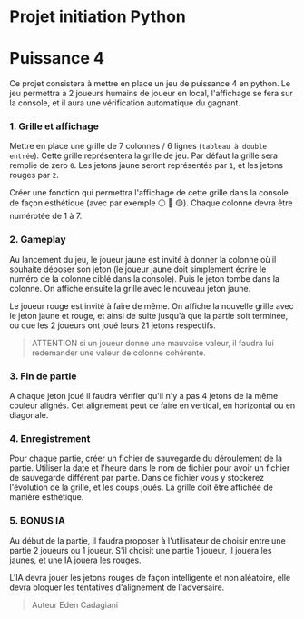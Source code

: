 # Projet initiation Python

# Puissance 4

Ce projet consistera à mettre en place un jeu de puissance 4 en python. Le jeu permettra à 2 joueurs humains de joueur en local, l'affichage se fera sur la console, et il aura une vérification automatique du gagnant.

### 1. Grille et affichage
Mettre en place une grille de 7 colonnes / 6 lignes (`tableau à double entrée`). Cette grille représentera la grille de jeu. Par défaut la grille sera remplie de zero `0`. Les jetons jaune seront représentés par `1`, et les jetons rouges par `2`.

Créer une fonction qui permettra l'affichage de cette grille dans la console de façon esthétique (avec par exemple ⚪️ 🔴 🟡). Chaque colonne devra être numérotée de 1 à 7.

### 2. Gameplay
Au lancement du jeu, le joueur jaune est invité à donner la colonne où il souhaite déposer son jeton (le joueur jaune doit simplement écrire le numéro de la colonne ciblé dans la console). Puis le jeton tombe dans la colonne. On affiche ensuite la grille avec le nouveau jeton jaune.

Le joueur rouge est invité à faire de même. On affiche la nouvelle grille avec le jeton jaune et rouge, et ainsi de suite jusqu'à que la partie soit terminée, ou que les 2 joueurs ont joué leurs 21 jetons respectifs.

> ATTENTION si un joueur donne une mauvaise valeur, il faudra lui redemander une valeur de colonne cohérente.

### 3. Fin de partie
A chaque jeton joué il faudra vérifier qu'il n'y a pas 4 jetons de la même couleur alignés. Cet alignement peut ce faire en vertical, en horizontal ou en diagonale.

### 4. Enregistrement
Pour chaque partie, créer un fichier de sauvegarde du déroulement de la partie. Utiliser la date et l'heure dans le nom de fichier pour avoir un fichier de sauvegarde différent par partie. Dans ce fichier vous y stockerez l'évolution de la grille, et les coups joués. La grille doit être affichée de manière esthétique.

### 5. BONUS IA
Au début de la partie, il faudra proposer à l'utilisateur de choisir entre une partie 2 joueurs ou 1 joueur. S'il choisit une partie 1 joueur, il jouera les jaunes, et une IA jouera les rouges.

L'IA devra jouer les jetons rouges de façon intelligente et non aléatoire, elle devra bloquer les tentatives d'alignement de l'adversaire.


> Auteur Eden Cadagiani